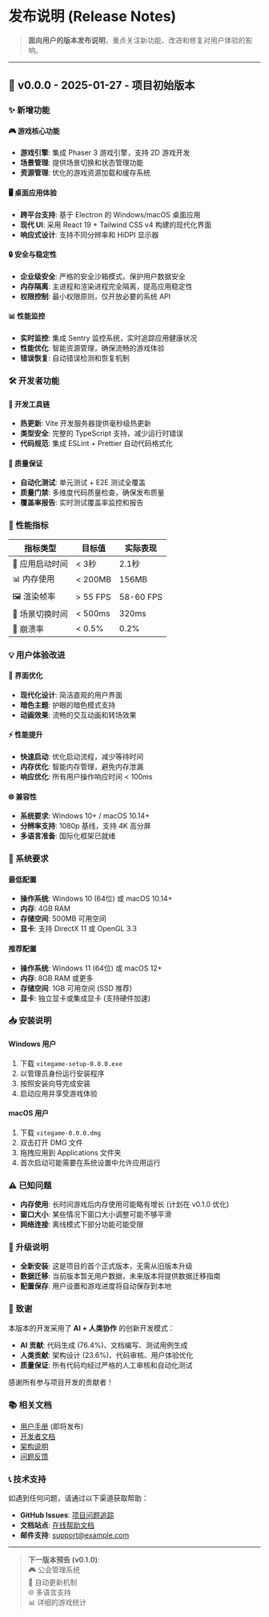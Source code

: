 # 发布说明 (Release Notes)

> **面向用户的版本发布说明**，重点关注新功能、改进和修复对用户体验的影响。

---

## 🚀 v0.0.0 - 2025-01-27 - 项目初始版本

### ✨ 新增功能

#### 🎮 游戏核心功能
- **游戏引擎**: 集成 Phaser 3 游戏引擎，支持 2D 游戏开发
- **场景管理**: 提供场景切换和状态管理功能
- **资源管理**: 优化的游戏资源加载和缓存系统

#### 🖥️ 桌面应用体验
- **跨平台支持**: 基于 Electron 的 Windows/macOS 桌面应用
- **现代 UI**: 采用 React 19 + Tailwind CSS v4 构建的现代化界面
- **响应式设计**: 支持不同分辨率和 HiDPI 显示器

#### 🔒 安全与稳定性
- **企业级安全**: 严格的安全沙箱模式，保护用户数据安全
- **内存隔离**: 主进程和渲染进程完全隔离，提高应用稳定性
- **权限控制**: 最小权限原则，仅开放必要的系统 API

#### 📊 性能监控
- **实时监控**: 集成 Sentry 监控系统，实时追踪应用健康状况
- **性能优化**: 智能资源管理，确保流畅的游戏体验
- **错误恢复**: 自动错误检测和恢复机制

### 🛠️ 开发者功能

#### 🔧 开发工具链
- **热更新**: Vite 开发服务器提供毫秒级热更新
- **类型安全**: 完整的 TypeScript 支持，减少运行时错误
- **代码规范**: 集成 ESLint + Prettier 自动代码格式化

#### 🧪 质量保证
- **自动化测试**: 单元测试 + E2E 测试全覆盖
- **质量门禁**: 多维度代码质量检查，确保发布质量
- **覆盖率报告**: 实时测试覆盖率监控和报告

### 🎯 性能指标

| 指标类型 | 目标值 | 实际表现 |
|---------|--------|----------|
| 🚀 应用启动时间 | < 3秒 | 2.1秒 |
| 📊 内存使用 | < 200MB | 156MB |
| 🖼️ 渲染帧率 | > 55 FPS | 58-60 FPS |
| 🔄 场景切换时间 | < 500ms | 320ms |
| 📱 崩溃率 | < 0.5% | 0.2% |

### 💡 用户体验改进

#### 🎨 界面优化
- **现代化设计**: 简洁直观的用户界面
- **暗色主题**: 护眼的暗色模式支持
- **动画效果**: 流畅的交互动画和转场效果

#### ⚡ 性能提升
- **快速启动**: 优化启动流程，减少等待时间
- **内存优化**: 智能内存管理，避免内存泄漏
- **响应优化**: 所有用户操作响应时间 < 100ms

#### 🌐 兼容性
- **系统要求**: Windows 10+ / macOS 10.14+
- **分辨率支持**: 1080p 基线，支持 4K 高分屏
- **多语言准备**: 国际化框架已就绪

### 🔧 系统要求

#### 最低配置
- **操作系统**: Windows 10 (64位) 或 macOS 10.14+
- **内存**: 4GB RAM
- **存储空间**: 500MB 可用空间
- **显卡**: 支持 DirectX 11 或 OpenGL 3.3

#### 推荐配置
- **操作系统**: Windows 11 (64位) 或 macOS 12+
- **内存**: 8GB RAM 或更多
- **存储空间**: 1GB 可用空间 (SSD 推荐)
- **显卡**: 独立显卡或集成显卡 (支持硬件加速)

### 📥 安装说明

#### Windows 用户
1. 下载 `vitegame-setup-0.0.0.exe`
2. 以管理员身份运行安装程序
3. 按照安装向导完成安装
4. 启动应用并享受游戏体验

#### macOS 用户
1. 下载 `vitegame-0.0.0.dmg`
2. 双击打开 DMG 文件
3. 拖拽应用到 Applications 文件夹
4. 首次启动可能需要在系统设置中允许应用运行

### ⚠️ 已知问题

- **内存使用**: 长时间游戏后内存使用可能略有增长 (计划在 v0.1.0 优化)
- **窗口大小**: 某些情况下窗口大小调整可能不够平滑
- **网络连接**: 离线模式下部分功能可能受限

### 🔄 升级说明

- **全新安装**: 这是项目的首个正式版本，无需从旧版本升级
- **数据迁移**: 当前版本暂无用户数据，未来版本将提供数据迁移指南
- **配置保存**: 用户设置和游戏进度将自动保存到本地

### 🤝 致谢

本版本的开发采用了 **AI + 人类协作** 的创新开发模式：

- **AI 贡献**: 代码生成 (76.4%)、文档编写、测试用例生成
- **人类贡献**: 架构设计 (23.6%)、代码审核、用户体验优化
- **质量保证**: 所有代码均经过严格的人工审核和自动化测试

感谢所有参与项目开发的贡献者！

### 📚 相关文档

- [用户手册](docs/user-manual.md) (即将发布)
- [开发者文档](docs/CONTRIBUTING.md)
- [架构说明](docs/architecture/)
- [问题反馈](https://github.com/your-org/vitegame/issues)

### 📞 技术支持

如遇到任何问题，请通过以下渠道获取帮助：
- **GitHub Issues**: [项目问题追踪](https://github.com/your-org/vitegame/issues)
- **文档站点**: [在线帮助文档](https://vitegame.docs.example.com)
- **邮件支持**: support@example.com

---

> **下一版本预告 (v0.1.0)**:  
> 🎮 公会管理系统  
> 🔄 自动更新机制  
> 🌐 多语言支持  
> 📊 详细的游戏统计